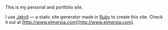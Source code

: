 This is my personal and portfolio site. 

I use [Jekyll](http://jekyllrb.com) — a static site generator made in [Ruby](https://www.ruby-lang.org/en/) to create this site. Check it out at [http://www.elmersia.com](http://www.elmersia.com).